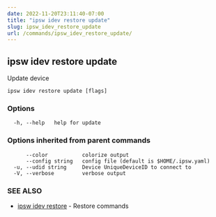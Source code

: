 ```yaml
---
date: 2022-11-20T23:11:40-07:00
title: "ipsw idev restore update"
slug: ipsw_idev_restore_update
url: /commands/ipsw_idev_restore_update/
---
```

## ipsw idev restore update

Update device

```
ipsw idev restore update [flags]
```

### Options

```
  -h, --help   help for update
```

### Options inherited from parent commands

```
      --color           colorize output
      --config string   config file (default is $HOME/.ipsw.yaml)
  -u, --udid string     Device UniqueDeviceID to connect to
  -V, --verbose         verbose output
```

### SEE ALSO

* [ipsw idev restore](/cmd/ipsw_idev_restore/)	 - Restore commands

